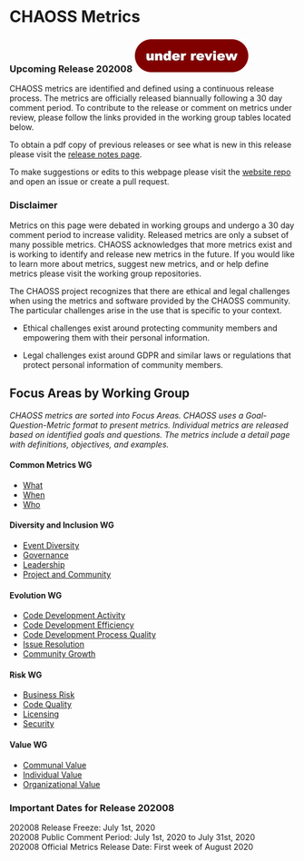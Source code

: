 # CHAOSS Metrics  
### Upcoming Release 202008 <img src="https://raw.githubusercontent.com/chaoss/website/master/release/Images/under-review200.png" alt="Under Review">

CHAOSS metrics are identified and defined using a continuous release process. The metrics are officially released biannually following a 30 day comment period. To contribute to the release or comment on metrics under review, please follow the links provided in the working group tables located below.

To obtain a pdf copy of previous releases or see what is new in this release please visit the [release notes page](https://chaoss.community/release-history/).

To make suggestions or edits to this webpage please visit the [website repo](https://github.com/chaoss/website) and open an issue or create a pull request.

### Disclaimer

Metrics on this page were debated in working groups and undergo a 30 day comment period to increase validity. Released metrics are only a subset of many possible metrics. CHAOSS acknowledges that more metrics exist and is working to identify and release new metrics in the future. If you would like to learn more about metrics, suggest new metrics, and or help define metrics please visit the working group repositories.   

The CHAOSS project recognizes that there are ethical and legal challenges when using the metrics and software provided by the CHAOSS community. The particular challenges arise in the use that is specific to your context.  

* Ethical challenges exist around protecting community members and empowering them with their personal information.  

* Legal challenges exist around GDPR and similar laws or regulations that protect personal information of community members.  

## Focus Areas by Working Group  

 *CHAOSS metrics are sorted into Focus Areas. CHAOSS uses a Goal-Question-Metric format to present metrics. Individual metrics are released based on identified goals and questions. The metrics include a detail page with definitions, objectives, and examples.*  

#### Common Metrics WG  
* [What](#user-content-focus-area---what)  
* [When](#user-content-focus-area---when)  
* [Who](#user-content-focus-area---who)  
#### Diversity and Inclusion WG  
* [Event Diversity](#user-content-focus-area---event-diversity)  
* [Governance](#user-content-focus-area---governance)  
* [Leadership](#user-content-focus-area---leadership)  
* [Project and Community](#user-content-focus-area---project-and-community)
#### Evolution WG  
* [Code Development Activity](#user-content-focus-area---code-development-activity)  
* [Code Development Efficiency](#user-content-focus-area---code-development-efficiency)  
* [Code Development Process Quality](#user-content-focus-area---code-development-process-quality)  
* [Issue Resolution](#user-content-focus-area---issue-resolution)  
* [Community Growth](#user-content-focus-area---community-growth)  
#### Risk WG  
* [Business Risk](#user-content-focus-area---business-risk)  
* [Code Quality](#user-content-focus-area---code-quality)  
* [Licensing](#user-content-focus-area---licensing)  
* [Security](#user-content-focus-area---security)  
#### Value WG  
* [Communal Value](#user-content-focus-area---communal-value)  
* [Individual Value](#user-content-focus-area---individual-value)  
* [Organizational Value](#user-content-focus-area---organizational-value)  


### Important Dates for Release 202008  
202008 Release Freeze: July 1st, 2020    
202008 Public Comment Period: July 1st, 2020 to July 31st, 2020  
202008 Official Metrics Release Date: First week of August 2020  
